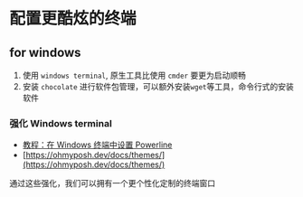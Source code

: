 
# 配置更酷炫的终端


## for windows

1. 使用 `windows terminal`, 原生工具比使用 `cmder` 要更为启动顺畅 
2. 安装 `chocolate` 进行软件包管理，可以额外安装`wget`等工具，命令行式的安装软件


### 强化 Windows terminal
- [教程：在 Windows 终端中设置 Powerline](https://docs.microsoft.com/zh-cn/windows/terminal/tutorials/powerline-setup)
- [https://ohmyposh.dev/docs/themes/](https://ohmyposh.dev/docs/themes/)

通过这些强化，我们可以拥有一个更个性化定制的终端窗口


